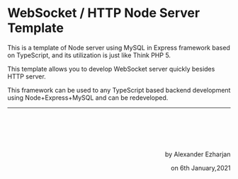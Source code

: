 # WebSocket / HTTP Node Server Template 
This is a template of Node server using MySQL in Express framework based on TypeScript, and its utilization is just like Think PHP 5.

This template allows you to develop WebSocket server quickly besides HTTP server.

This framework can be used to any TypeScript based backend development using Node+Express+MySQL and can be redeveloped.

---
<br><br><br><br>

<p align="right">by Alexander Ezharjan</p>
<p align="right">on 6th January,2021</p>
